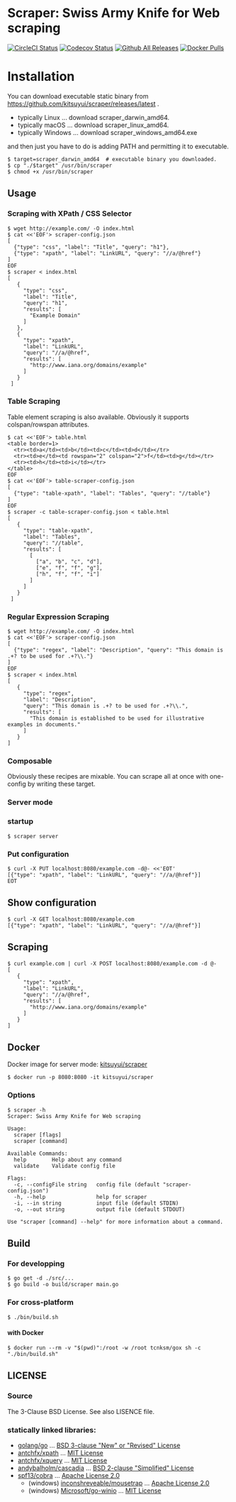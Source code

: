 # Scraper: Swiss Army Knife for Web scraping

[![CircleCI Status](https://circleci.com/gh/kitsuyui/scraper.svg?style=shield&circle-token=:circle-token)](https://circleci.com/gh/kitsuyui/scraper)
[![Codecov Status](https://img.shields.io/codecov/c/github/kitsuyui/scraper.svg)](https://codecov.io/github/kitsuyui/scraper/)
[![Github All Releases](https://img.shields.io/github/downloads/kitsuyui/scraper/total.svg)](https://github.com/kitsuyui/scraper/releases/latest)
[![Docker Pulls](https://img.shields.io/docker/pulls/kitsuyui/scraper.svg)](https://hub.docker.com/r/kitsuyui/scraper/)

# Installation

You can download executable static binary from https://github.com/kitsuyui/scraper/releases/latest .

- typically Linux ... download scraper_darwin_amd64.
- typically macOS ... download scraper_linux_amd64.
- typically Windows ... download scraper_windows_amd64.exe

and then just you have to do is adding PATH and permitting it to executable.

```
$ target=scraper_darwin_amd64  # executable binary you downloaded.
$ cp "./$target" /usr/bin/scraper
$ chmod +x /usr/bin/scraper
```

## Usage

### Scraping with XPath / CSS Selector

```
$ wget http://example.com/ -O index.html
$ cat <<'EOF'> scraper-config.json
[
  {"type": "css", "label": "Title", "query": "h1"},
  {"type": "xpath", "label": "LinkURL", "query": "//a/@href"}
]
EOF
$ scraper < index.html
[
   {
     "type": "css",
     "label": "Title",
     "query": "h1",
     "results": [
       "Example Domain"
     ]
   },
   {
     "type": "xpath",
     "label": "LinkURL",
     "query": "//a/@href",
     "results": [
       "http://www.iana.org/domains/example"
     ]
   }
 ]
```

### Table Scraping

Table element scraping is also available.
Obviously it supports colspan/rowspan attributes.

```
$ cat <<'EOF'> table.html
<table border=1>
  <tr><td>a</td><td>b</td><td>c</td><td>d</td></tr>
  <tr><td>e</td><td rowspan="2" colspan="2">f</td><td>g</td></tr>
  <tr><td>h</td><td>i</td></tr>
</table>
EOF
$ cat <<'EOF'> table-scraper-config.json
[
  {"type": "table-xpath", "label": "Tables", "query": "//table"}
]
EOF
$ scraper -c table-scraper-config.json < table.html
[
   {
     "type": "table-xpath",
     "label": "Tables",
     "query": "//table",
     "results": [
       [
         ["a", "b", "c", "d"],
         ["e", "f", "f", "g"],
         ["h", "f", "f", "i"]
       ]
     ]
   }
 ]
```

### Regular Expression Scraping

```
$ wget http://example.com/ -O index.html
$ cat <<'EOF'> scraper-config.json
[
  {"type": "regex", "label": "Description", "query": "This domain is .+? to be used for .+?\\."}
]
EOF
$ scraper < index.html
[
   {
     "type": "regex",
     "label": "Description",
     "query": "This domain is .+? to be used for .+?\\.",
     "results": [
       "This domain is established to be used for illustrative examples in documents."
     ]
   }
]
```

### Composable

Obviously these recipes are mixable.
You can scrape all at once with one-config by writing these target.

### Server mode

### startup

```console
$ scraper server
```

### Put configuration

```console
$ curl -X PUT localhost:8080/example.com -d@- <<'EOT'
[{"type": "xpath", "label": "LinkURL", "query": "//a/@href"}]
EOT
```

## Show configuration

```console
$ curl -X GET localhost:8080/example.com
[{"type": "xpath", "label": "LinkURL", "query": "//a/@href"}]
```

## Scraping

```console
$ curl example.com | curl -X POST localhost:8080/example.com -d @-
[
   {
     "type": "xpath",
     "label": "LinkURL",
     "query": "//a/@href",
     "results": [
       "http://www.iana.org/domains/example"
     ]
   }
]
```

## Docker

Docker image for server mode: [kitsuyui/scraper](https://hub.docker.com/r/kitsuyui/scraper/)

```
$ docker run -p 8080:8080 -it kitsuyui/scraper
```


### Options

```
$ scraper -h
Scraper: Swiss Army Knife for Web scraping

Usage:
  scraper [flags]
  scraper [command]

Available Commands:
  help        Help about any command
  validate    Validate config file

Flags:
  -c, --configFile string   config file (default "scraper-config.json")
  -h, --help                help for scraper
  -i, --in string           input file (default STDIN)
  -o, --out string          output file (default STDOUT)

Use "scraper [command] --help" for more information about a command.
```

## Build

### For developping

```
$ go get -d ./src/...
$ go build -o build/scraper main.go
```

### For cross-platform

```
$ ./bin/build.sh
```

#### with Docker

```console
$ docker run --rm -v "$(pwd)":/root -w /root tcnksm/gox sh -c "./bin/build.sh"
```

## LICENSE

### Source

The 3-Clause BSD License. See also LISENCE file.

### statically linked libraries:

- [golang/go](https://github.com/golang/go/) ... [BSD 3-clause "New" or "Revised" License](https://github.com/golang/go/blob/master/LICENSE)
-	[antchfx/xpath](https://github.com/antchfx/xpath/) ... [MIT License](https://github.com/antchfx/xpath/blob/master/LICENSE)
-	[antchfx/xquery](https://github.com/antchfx/xquery/) ... [MIT License](https://github.com/antchfx/xquery/blob/master/LICENSE)
-	[andybalholm/cascadia](https://github.com/andybalholm/cascadia/) ... [BSD 2-clause "Simplified" License](https://github.com/andybalholm/cascadia/blob/master/LICENSE)
- [spf13/cobra](https://github.com/spf13/cobra/) ... [Apache License 2.0](https://github.com/spf13/cobra/blob/master/LICENSE.txt)
  - (windows) [inconshreveable/mousetrap](https://github.com/inconshreveable/mousetrap/) ... [Apache License 2.0](https://github.com/inconshreveable/mousetrap/blob/master/LICENSE)
  - (windows) [Microsoft/go-winio](https://github.com/Microsoft/go-winio/) ... [MIT License](https://github.com/Microsoft/go-winio/blob/master/LICENSE)
